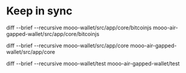# Keep in sync

diff --brief --recursive mooo-wallet/src/app/core/bitcoinjs mooo-air-gapped-wallet/src/app/core/bitcoinjs

diff --brief --recursive mooo-wallet/src/app/core mooo-air-gapped-wallet/src/app/core

diff --brief --recursive mooo-wallet/test mooo-air-gapped-wallet/test